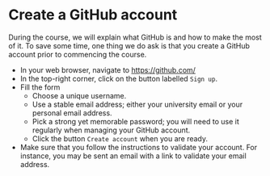 # Create a GitHub account

During the course, we will explain what GitHub is and how to make the most of it.
To save some time, one thing we do ask is that you create a GitHub account prior to commencing the course.

- In your web browser, navigate to <https://github.com/>
- In the top-right corner, click on the button labelled `Sign up`.
- Fill the form
    + Choose a unique username.
    + Use a stable email address; either your university email or your personal email address.
    + Pick a strong yet memorable password; you will need to use it regularly when managing your GitHub account.
    + Click the button `Create account` when you are ready.
- Make sure that you follow the instructions to validate your account.
  For instance, you may be sent an email with a link to validate your email address.
